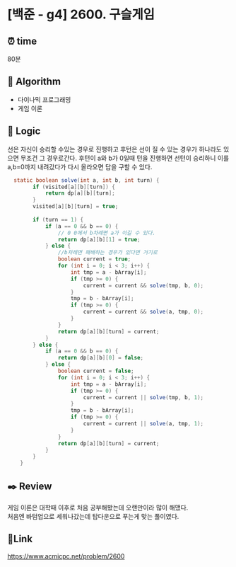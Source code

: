 # [백준 - g4] 2600. 구슬게임

## ⏰ **time**

80분

## :pushpin: **Algorithm**

- 다이나믹 프로그래밍
- 게임 이론

## :round_pushpin: **Logic**

선은 자신이 승리할 수있는 경우로 진행하고 후턴은 선이 질 수 있는 경우가 하나라도 있으면 무조건 그 경우로간다. 후턴이 a와 b가 0일때 턴을 진행하면 선턴이 승리하니 이를 a,b=0까지 내려갔다가 다시 올라오면 답을 구할 수 있다.

```java
  static boolean solve(int a, int b, int turn) {
		if (visited[a][b][turn]) {
			return dp[a][b][turn];
		}
		visited[a][b][turn] = true;
		
		if (turn == 1) {
			if (a == 0 && b == 0) {
				// 0 0에서 b차례면 a가 이길 수 있다.
				return dp[a][b][1] = true;
			} else {
				//b차례면 패배하는 경우가 있다면 거기로
				boolean current = true;
				for (int i = 0; i < 3; i++) {
					int tmp = a - bArray[i];
					if (tmp >= 0) {
						current = current && solve(tmp, b, 0);
					}
					tmp = b - bArray[i];
					if (tmp >= 0) {
						current = current && solve(a, tmp, 0);
					}
				}
				return dp[a][b][turn] = current;
			}
		} else {
			if (a == 0 && b == 0) {
				return dp[a][b][0] = false;
			} else {
				boolean current = false;
				for (int i = 0; i < 3; i++) {
					int tmp = a - bArray[i];
					if (tmp >= 0) {
						current = current || solve(tmp, b, 1);
					}
					tmp = b - bArray[i];
					if (tmp >= 0) {
						current = current || solve(a, tmp, 1);
					}
				}
				return dp[a][b][turn] = current;
			}
		}
	}

```

## :black_nib: **Review**

게임 이론은 대학때 이후로 처음 공부해봤는데 오랜만이라 많이 해맸다.  
처음엔 바텀업으로 세워나갔는데 탑다운으로 푸는게 맞는 풀이였다.

## 📡**Link**

https://www.acmicpc.net/problem/2600


